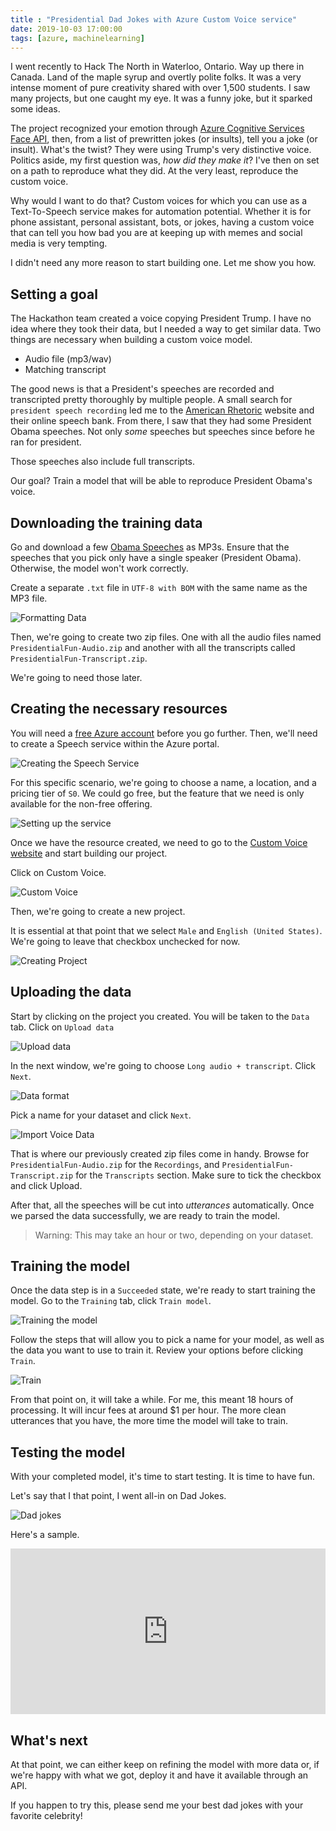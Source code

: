 ```yaml
---
title : "Presidential Dad Jokes with Azure Custom Voice service"
date: 2019-10-03 17:00:00
tags: [azure, machinelearning]
---
```


I went recently to Hack The North in Waterloo, Ontario. Way up there in Canada. Land of the maple syrup and overtly polite folks. It was a very intense moment of pure creativity shared with over 1,500 students. I saw many projects, but one caught my eye. It was a funny joke, but it sparked some ideas.

The project recognized your emotion through [Azure Cognitive Services Face API], then, from a list of prewritten jokes (or insults), tell you a joke (or insult). What's the twist? They were using Trump's very distinctive voice. Politics aside, my first question was, *how did they make it*? I've then on set on a path to reproduce what they did. At the very least, reproduce the custom voice.

Why would I want to do that? Custom voices for which you can use as a Text-To-Speech service makes for automation potential. Whether it is for phone assistant, personal assistant, bots, or jokes, having a custom voice that can tell you how bad you are at keeping up with memes and social media is very tempting.

I didn't need any more reason to start building one. Let me show you how.

## Setting a goal

The Hackathon team created a voice copying President Trump. I have no idea where they took their data, but I needed a way to get similar data. Two things are necessary when building a custom voice model.

* Audio file (mp3/wav)
* Matching transcript

The good news is that a President's speeches are recorded and transcripted pretty thoroughly by multiple people. A small search for `president speech recording` led me to the [American Rhetoric] website and their online speech bank. From there, I saw that they had some President Obama speeches. Not only *some* speeches but speeches since before he ran for president.

Those speeches also include full transcripts.

Our goal? Train a model that will be able to reproduce President Obama's voice.


## Downloading the training data

Go and download a few [Obama Speeches](https://www.americanrhetoric.com/barackobamaspeeches.htm) as MP3s. Ensure that the speeches that you pick only have a single speaker (President Obama). Otherwise, the model won't work correctly.

Create a separate `.txt` file in `UTF-8 with BOM` with the same name as the MP3 file.

![Formatting Data](/posts/files/custom-voice/getting-data.png)

Then, we're going to create two zip files. One with all the audio files named `PresidentialFun-Audio.zip` and another with all the transcripts called `PresidentialFun-Transcript.zip`.

We're going to need those later.

## Creating the necessary resources

You will need a [free Azure account] before you go further. Then, we'll need to create a Speech service within the Azure portal.

![Creating the Speech Service](/posts/files/custom-voice/step1.png)

For this specific scenario, we're going to choose a name, a location, and a pricing tier of `S0`. We could go free, but the feature that we need is only available for the non-free offering.

![Setting up the service](/posts/files/custom-voice/step2.png)

Once we have the resource created, we need to go to the [Custom Voice website](https://speech.microsoft.com/portal) and start building our project.

Click on Custom Voice.

![Custom Voice](/posts/files/custom-voice/step3.png)

Then, we're going to create a new project.

It is essential at that point that we select `Male` and `English (United States)`. We're going to leave that checkbox unchecked for now.

![Creating Project](/posts/files/custom-voice/step4.png)


## Uploading the data

Start by clicking on the project you created. You will be taken to the `Data` tab. Click on `Upload data`

![Upload data](/posts/files/custom-voice/step5.png)

In the next window, we're going to choose `Long audio + transcript`. Click `Next`.

![Data format](/posts/files/custom-voice/step6.png)

Pick a name for your dataset and click `Next`.

![Import Voice Data](/posts/files/custom-voice/step7.png)

That is where our previously created zip files come in handy. Browse for `PresidentialFun-Audio.zip` for the `Recordings`, and `PresidentialFun-Transcript.zip` for the `Transcripts` section. Make sure to tick the checkbox and click Upload.

After that, all the speeches will be cut into *utterances* automatically. Once we parsed the data successfully, we are ready to train the model.

> Warning: This may take an hour or two, depending on your dataset.

## Training the model

Once the data step is in a `Succeeded` state, we're ready to start training the model. Go to the `Training` tab, click `Train model`.

![Training the model](/posts/files/custom-voice/step8.png)

Follow the steps that will allow you to pick a name for your model, as well as the data you want to use to train it. Review your options before clicking `Train`.

![Train](/posts/files/custom-voice/step9.png)

From that point on, it will take a while. For me, this meant 18 hours of processing. It will incur fees at around $1 per hour. The more clean utterances that you have, the more time the model will take to train.

## Testing the model

With your completed model, it's time to start testing. It is time to have fun.

Let's say that I that point, I went all-in on Dad Jokes.

![Dad jokes](/posts/files/custom-voice/step10.png)

Here's a sample.

<iframe width="100%" height="265" src="https://clyp.it/5zwwouva/widget" frameborder="0"></iframe>

## What's next

At that point, we can either keep on refining the model with more data or, if we're happy with what we got, deploy it and have it available through an API.

If you happen to try this, please send me your best dad jokes with your favorite celebrity!

[American Rhetoric]: https://www.americanrhetoric.com/
[Azure Cognitive Services Face API]: https://azure.microsoft.com/services/cognitive-services/face/?WT.mc_id=personal-blog-marouill
[free Azure account]: https://azure.microsoft.com/free/?WT.mc_id=personal-blog-marouill